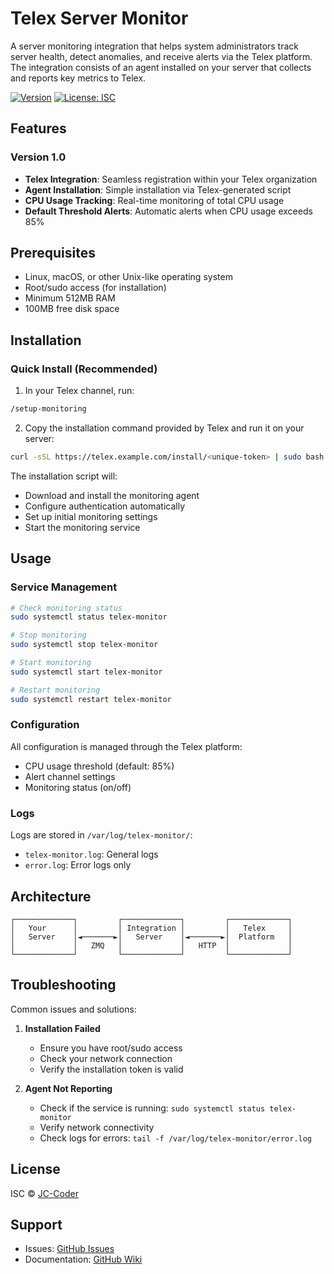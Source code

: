 # Telex Server Monitor

A server monitoring integration that helps system administrators track server health, detect anomalies, and receive alerts via the Telex platform. The integration consists of an agent installed on your server that collects and reports key metrics to Telex.

[![Version](https://img.shields.io/badge/version-1.0-blue.svg)](https://github.com/yourusername/telex-server-monitor)
[![License: ISC](https://img.shields.io/badge/License-ISC-blue.svg)](https://opensource.org/licenses/ISC)

## Features

### Version 1.0

- **Telex Integration**: Seamless registration within your Telex organization
- **Agent Installation**: Simple installation via Telex-generated script
- **CPU Usage Tracking**: Real-time monitoring of total CPU usage
- **Default Threshold Alerts**: Automatic alerts when CPU usage exceeds 85%

## Prerequisites

- Linux, macOS, or other Unix-like operating system
- Root/sudo access (for installation)
- Minimum 512MB RAM
- 100MB free disk space

## Installation

### Quick Install (Recommended)

1. In your Telex channel, run:

```bash
/setup-monitoring
```

2. Copy the installation command provided by Telex and run it on your server:

```bash
curl -sSL https://telex.example.com/install/<unique-token> | sudo bash
```

The installation script will:

- Download and install the monitoring agent
- Configure authentication automatically
- Set up initial monitoring settings
- Start the monitoring service

## Usage

### Service Management

```bash
# Check monitoring status
sudo systemctl status telex-monitor

# Stop monitoring
sudo systemctl stop telex-monitor

# Start monitoring
sudo systemctl start telex-monitor

# Restart monitoring
sudo systemctl restart telex-monitor
```

### Configuration

All configuration is managed through the Telex platform:

- CPU usage threshold (default: 85%)
- Alert channel settings
- Monitoring status (on/off)

### Logs

Logs are stored in `/var/log/telex-monitor/`:

- `telex-monitor.log`: General logs
- `error.log`: Error logs only

## Architecture

```
┌─────────────┐         ┌─────────────┐         ┌─────────────┐
│   Your      │         │ Integration │         │   Telex     │
│   Server    │◄───────►│   Server    │◄───────►│  Platform   │
│             │   ZMQ   │             │   HTTP  │             │
└─────────────┘         └─────────────┘         └─────────────┘
```

## Troubleshooting

Common issues and solutions:

1. **Installation Failed**

   - Ensure you have root/sudo access
   - Check your network connection
   - Verify the installation token is valid

2. **Agent Not Reporting**
   - Check if the service is running: `sudo systemctl status telex-monitor`
   - Verify network connectivity
   - Check logs for errors: `tail -f /var/log/telex-monitor/error.log`

## License

ISC © [JC-Coder](https://github.com/jc-coder)

## Support

- Issues: [GitHub Issues](https://github.com/JC-Coder/server-monitor-telex-integration/issues)
- Documentation: [GitHub Wiki](https://github.com/JC-Coder/server-monitor-telex-integration/wiki)
